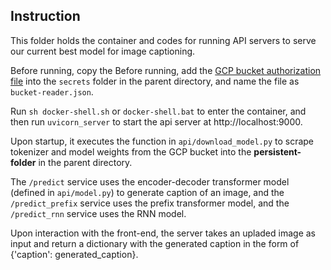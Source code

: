 ## Instruction

This folder holds the container and codes for running API servers to serve our current best model for image captioning.

Before running, copy the Before running, add the [GCP bucket authorization file](https://github.com/skgithub14/AC215_KKST/blob/main/secrets/bucket-reader.json) into the `secrets` folder in the parent directory, and name the file as `bucket-reader.json`.

Run `sh docker-shell.sh` or `docker-shell.bat` to enter the container, and then run `uvicorn_server` to start the api server at http://localhost:9000.

Upon startup, it executes the function in `api/download_model.py` to scrape tokenizer and model weights from the GCP bucket into the **persistent-folder** in the parent directory. 

The `/predict` service uses the encoder-decoder transformer model (defined in `api/model.py`) to generate caption of an image, and the `/predict_prefix` service uses the prefix transformer model, and the `/predict_rnn` service uses the RNN model.

Upon interaction with the front-end, the server takes an upladed image as input and return a dictionary with the generated caption in the form of {'caption': generated_caption}.
